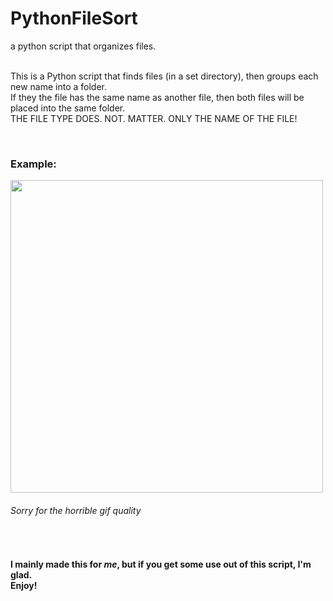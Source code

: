 <h1>PythonFileSort</h1>
a python script that organizes files.<br><br>

<p>This is a Python script that finds files (in a set directory), then groups each new name into a folder.<br>If they the file has the same name as another file, then both files will be placed into the same folder.<br>THE FILE TYPE DOES. NOT. MATTER. ONLY THE NAME OF THE FILE!</p><br>

<h3>Example:</h3>

<img src="https://github.com/KylarLeD/PythonFileSort/blob/main/ScriptExample.gif" width="500" height="500"><br>

<h6>Sorry for the horrible gif quality</h6><br>

<h4>I mainly made this for <i>me</i>, but if you get some use out of this script, I'm glad.<br>Enjoy!</h4>
